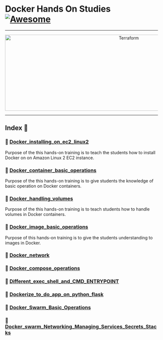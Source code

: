 Docker Hands On Studies  [![Awesome](https://cdn.rawgit.com/sindresorhus/awesome/d7305f38d29fed78fa85652e3a63e154dd8e8829/media/badge.svg)](https://github.com/sindresorhus/awesome)
===============
<hr>

<p align="center">
    <img alt="Terraform" src="https://cdn.worldvectorlogo.com/logos/docker.svg" height="250" width="800">
</p>
<hr>

## Index 📜

### 🔖 [Docker_installing_on_ec2_linux2](https://github.com/medipnegiz/docker_hands_on/tree/main/Docker_installing_on_ec2_linux2)
Purpose of the this hands-on training is to teach the students how to install Docker on on Amazon Linux 2 EC2 instance.

### 🔖 [Docker_container_basic_operations](https://github.com/medipnegiz/docker_hands_on/tree/main/Docker_container_basic_operations)
Purpose of the this hands-on training is to give students the knowledge of basic operation on Docker containers.

### 🔖 [Docker_handling_volumes](https://github.com/medipnegiz/docker_hands_on/tree/main/Docker_handling_volumes)
Purpose of the this hands-on training is to teach students how to handle volumes in Docker containers.

### 🔖 [Docker_image_basic_operations](https://github.com/medipnegiz/docker_hands_on/tree/main/Docker_image_basic_operations)
Purpose of this hands-on training is to give the students understanding to images in Docker.

### 🔖 [Docker_network](https://github.com/medipnegiz/docker_hands_on/tree/main/Docker_network)

### 🔖 [Docker_compose_operations](https://github.com/medipnegiz/docker_hands_on/tree/main/Docker_compose_operations)

### 🔖 [Different_exec_shell_and_CMD_ENTRYPOINT](https://github.com/medipnegiz/docker_hands_on/tree/main/Different_exec_shell_and_CMD_ENTRYPOINT)

### 🔖 [Dockerize_to_do_app_on_python_flask](https://github.com/medipnegiz/docker_hands_on/tree/main/Dockerize_to_do_app_on_python_flask)

### 🔖 [Docker_Swarm_Basic_Operations](https://github.com/medipnegiz/docker_hands_on/tree/main/Docker_Swarm_Basic_Operations)

### 🔖 [Docker_swarm_Networking_Managing_Services_Secrets_Stacks](https://github.com/medipnegiz/docker_hands_on/tree/main/Docker_swarm_Networking_Managing_Services_Secrets_Stacks)
